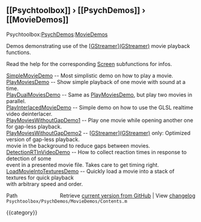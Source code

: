 ## [[Psychtoolbox]] &#8250; [[PsychDemos]] &#8250; [[MovieDemos]]

Psychtoolbox:[PsychDemos](PsychDemos):[MovieDemos](MovieDemos)  
  
Demos demonstrating use of the [[GStreamer](GStreamer)][(GStreamer)]((GStreamer)) movie playback functions.  
  
Read the help for the corresponding [Screen](Screen) subfunctions for infos.  
  
[SimpleMovieDemo](SimpleMovieDemo)              -- Most simplistic demo on how to play a movie.  
[PlayMoviesDemo](PlayMoviesDemo)               -- Show simple playback of one movie with sound at a time.  
[PlayDualMoviesDemo](PlayDualMoviesDemo)           -- Same as [PlayMoviesDemo](PlayMoviesDemo), but play two movies in parallel.  
[PlayInterlacedMovieDemo](PlayInterlacedMovieDemo)      -- Simple demo on how to use the GLSL realtime video deinterlacer.  
[PlayMoviesWithoutGapDemo1](PlayMoviesWithoutGapDemo1)    -- Play one movie while opening another one for gap-less playback.  
[PlayMoviesWithoutGapDemo2](PlayMoviesWithoutGapDemo2)    -- [[GStreamer](GStreamer)][(GStreamer)]((GStreamer)) only: Optimized version of gap-less playback.  
                                movie in the background to reduce gaps between movies.  
[DetectionRTInVideoDemo](DetectionRTInVideoDemo)       -- How to collect reaction times in response to detection of some  
                                event in a presented movie file. Takes care to get timing right.  
[LoadMovieIntoTexturesDemo](LoadMovieIntoTexturesDemo)    -- Quickly load a movie into a stack of textures for quick playback  
                                with arbitrary speed and order.  
  




<div class="code_header" style="text-align:right;">
  <span style="float:left;">Path&nbsp;&nbsp;</span> <span class="counter">Retrieve <a href=
  "https://raw.github.com/Psychtoolbox-3/Psychtoolbox-3/beta/Psychtoolbox/PsychDemos/MovieDemos/Contents.m">current version from GitHub</a> | View <a href=
  "https://github.com/Psychtoolbox-3/Psychtoolbox-3/commits/beta/Psychtoolbox/PsychDemos/MovieDemos/Contents.m">changelog</a></span>
</div>
<div class="code">
  <code>Psychtoolbox/PsychDemos/MovieDemos/Contents.m</code>
</div>

{{category}}